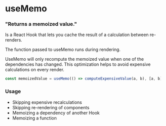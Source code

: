 # useMemo 
### "Returns a memoized value."

Is a React Hook that lets you cache the result of a calculation between re-renders.

The function passed to useMemo runs during rendering.

UseMemo will only recompute the memoized value when one of the dependencies has changed. This optimization helps to avoid expensive calculations on every render.

```javascript
const memoizedValue = useMemo(() => computeExpensiveValue(a, b), [a, b]);
```
### Usage
* Skipping expensive recalculations
* Skipping re-rendering of components
* Memoizing a dependency of another Hook
* Memoizing a function